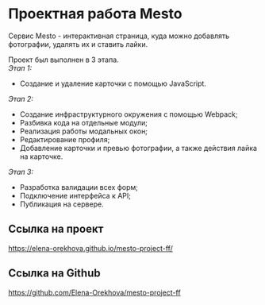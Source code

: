 # Проектная работа Mesto  
Сервис Mesto - интерактивная страница, куда можно добавлять фотографии, удалять их и ставить лайки.  

Проект был выполнен в 3 этапа.  
_Этап 1:_
* Создание и удаление карточки с помощью JavaScript.
  
_Этап 2:_
* Создание инфраструктурного окружения с помощью Webpack;
* Разбивка кода на отдельные модули;
* Реализация работы модальных окон;
* Редактирование профиля;
* Добавление карточки и превью фотографии, а также действия лайка на карточке.
  
_Этап 3:_
* Разработка валидации всех форм;
* Подключение интерфейса к API;
* Публикация на сервере.  

## Ссылка на проект
https://elena-orekhova.github.io/mesto-project-ff/  

## Сcылка на Github
https://github.com/Elena-Orekhova/mesto-project-ff
